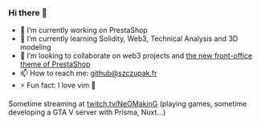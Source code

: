 ### Hi there 👋

- 🔭 I’m currently working on PrestaShop
- 🌱 I’m currently learning Solidity, Web3, Technical Analysis and 3D modeling
- 👯 I’m looking to collaborate on web3 projects and [the new front-office theme of PrestaShop](https://github.com/PrestaShop/theme-refacto)
- 📫 How to reach me: github@szczupak.fr
- ⚡ Fun fact: I love vim 💙

Sometime streaming at [twitch.tv/NeOMakinG](https://twitch.tv/NeOMakinG) (playing games, sometime developing a GTA V server with Prisma, Nuxt...)
